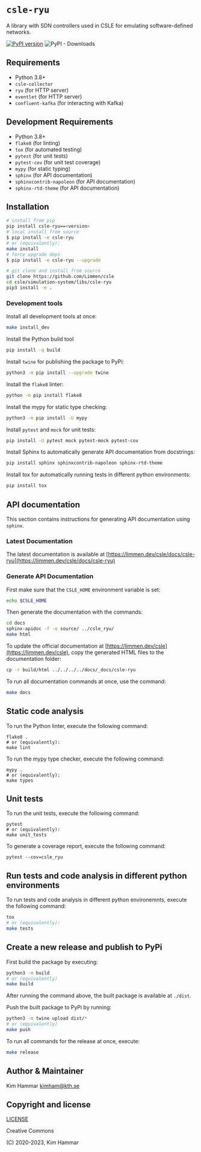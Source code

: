 # `csle-ryu`

A library with SDN controllers used in CSLE for emulating software-defined networks.

[![PyPI version](https://badge.fury.io/py/csle-ryu.svg)](https://badge.fury.io/py/csle-ryu)
![PyPI - Downloads](https://img.shields.io/pypi/dm/csle-ryu) 

## Requirements

- Python 3.8+
- `csle-collector`
- `ryu` (for HTTP server)
- `eventlet` (for HTTP server)
- `confluent-kafka` (for interacting with Kafka)

## Development Requirements

- Python 3.8+
- `flake8` (for linting)
- `tox` (for automated testing)
- `pytest` (for unit tests)
- `pytest-cov` (for unit test coverage)
- `mypy` (for static typing)
- `sphinx` (for API documentation)
- `sphinxcontrib-napoleon` (for API documentation)
- `sphinx-rtd-theme` (for API documentation)

## Installation

```bash
# install from pip
pip install csle-ryu==<version>
# local install from source
$ pip install -e csle-ryu
# or (equivalently):
make install
# force upgrade deps
$ pip install -e csle-ryu --upgrade

# git clone and install from source
git clone https://github.com/Limmen/csle
cd csle/simulation-system/libs/csle-ryu
pip3 install -e .
```

### Development tools 

Install all development tools at once:
```bash
make install_dev
```

Install the Python build tool
```bash
pip install -q build
```

Install `twine` for publishing the package to PyPi:
```bash
python3 -m pip install --upgrade twine
```

Install the `flake8` linter:
```bash
python -m pip install flake8
```

Install the mypy for static type checking:
```bash
python3 -m pip install -U mypy
```

Install `pytest` and `mock` for unit tests:
```bash
pip install -U pytest mock pytest-mock pytest-cov
```

Install Sphinx to automatically generate API documentation from docstrings:
```bash
pip install sphinx sphinxcontrib-napoleon sphinx-rtd-theme
```

Install tox for automatically running tests in different python environments:
```bash
pip install tox
```

## API documentation

This section contains instructions for generating API documentation using `sphinx`.

### Latest Documentation

The latest documentation is available at [https://limmen.dev/csle/docs/csle-ryu](https://limmen.dev/csle/docs/csle-ryu)

### Generate API Documentation

First make sure that the `CSLE_HOME` environment variable is set:
```bash
echo $CSLE_HOME
```
Then generate the documentation with the commands:
```bash
cd docs
sphinx-apidoc -f -o source/ ../csle_ryu/
make html
```
To update the official documentation at [https://limmen.dev/csle](https://limmen.dev/csle), 
copy the generated HTML files to the documentation folder:
```bash
cp -r build/html ../../../../docs/_docs/csle-ryu
```

To run all documentation commands at once, use the command:
```bash
make docs
```

## Static code analysis

To run the Python linter, execute the following command:
```
flake8 .
# or (equivalently):
make lint
```

To run the mypy type checker, execute the following command:
```
mypy .
# or (equivalently):
make types
```

## Unit tests

To run the unit tests, execute the following command:
```
pytest
# or (equivalently):
make unit_tests
```

To generate a coverage report, execute the following command:
```
pytest --cov=csle_ryu
```

## Run tests and code analysis in different python environments

To run tests and code analysis in different python environemnts, execute the following command:

```bash
tox
# or (equivalently):
make tests
```

## Create a new release and publish to PyPi

First build the package by executing:
```bash
python3 -m build
# or (equivalently)
make build
```
After running the command above, the built package is available at `./dist`.

Push the built package to PyPi by running:
```bash
python3 -m twine upload dist/*
# or (equivalently)
make push
```

To run all commands for the release at once, execute:
```bash
make release
```

## Author & Maintainer

Kim Hammar <kimham@kth.se>

## Copyright and license

[LICENSE](LICENSE.md)

Creative Commons

(C) 2020-2023, Kim Hammar

